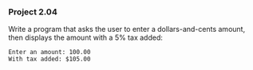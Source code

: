 ### Project 2.04
Write a program that asks the user to enter a dollars-and-cents amount, then
displays the amount with a 5% tax added:
```
Enter an amount: 100.00
With tax added: $105.00
```